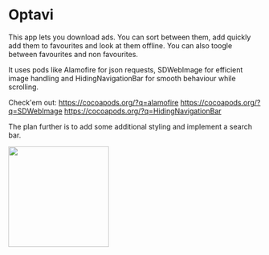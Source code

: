 # Optavi
This app lets you download ads. You can sort between them, add quickly add them to favourites and look at them offline. You can also toogle between favourites and non favourites.

It uses pods like Alamofire for json requests, SDWebImage for efficient image handling and HidingNavigationBar for smooth behaviour while scrolling.

Check'em out:
https://cocoapods.org/?q=alamofire
https://cocoapods.org/?q=SDWebImage
https://cocoapods.org/?q=HidingNavigationBar

The plan further is to add some additional styling and implement a search bar.

<img src="optaviVideo.gif" width="200">

